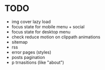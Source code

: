 # TODO

* img cover lazy load
* focus state for mobile menu + social
* focus state for desktop menu
* check reduce motion on clippath animations
* sitemap
* rss
* error pages (styles)
* posts pagination
* p trnasitions (like "about")
